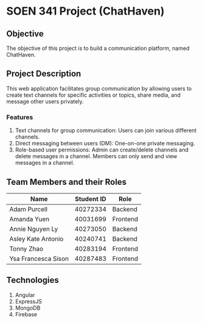 # SOEN 341 Project (ChatHaven)

## Objective

The objective of this project is to build a communication platform, named ChatHaven.

## Project Description

This web application facilitates group communication by allowing users to create text channels for specific activities or topics, share media, and message other users privately.

### Features

1. Text channels for group communication: Users can join various different channels.
2. Direct messaging between users (DM): One-on-one private messaging.
3. Role-based user permissions: Admin can create/delete channels and delete messages in a channel. Members can only send and view messages in a channel.

## Team Members and their Roles

| Name                | Student ID | Role     |
| ------------------- | ---------- | -------- |
| Adam Purcell        | 40272334   | Backend  |
| Amanda Yuen         | 40031699   | Frontend |
| Annie Nguyen Ly     | 40273050   | Backend  |
| Asley Kate Antonio  | 40240741   | Backend  |
| Tonny Zhao          | 40283194   | Frontend |
| Ysa Francesca Sison | 40287483   | Frontend |

## Technologies

1. Angular 
2. ExpressJS
3. MongoDB
4. Firebase
